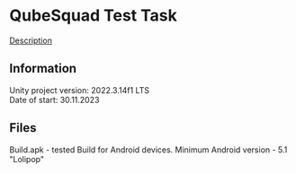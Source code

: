 # QubeSquad Test Task
[Description](https://docs.google.com/document/d/1ppBhqGQ9TfEh3FVQem9z9Niy0zd8HM9Tgu0b4vA9F4M/edit#heading=h.dzjntr2xsvyr)
## Information
Unity project version: 2022.3.14f1 LTS <br />
Date of start: 30.11.2023
## Files
Build.apk - tested Build for Android devices. Minimum Android version - 5.1 "Lolipop"
